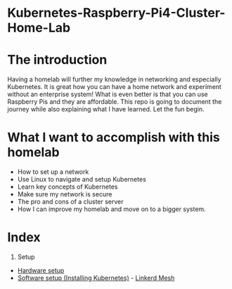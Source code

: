 # Kubernetes-Raspberry-Pi4-Cluster-Home-Lab

# The introduction
Having a homelab will further my knowledge in networking and especially Kubernetes. It is great how you can have a home network and experiment without an enterprise system! What is even better is that you can use Raspberry Pis and they are affordable. This repo is going to document the journey while also explaining what I have learned. Let the fun begin. 

# What I want to accomplish with this homelab
- How to set up a network
- Use Linux to navigate and setup Kubernetes 
- Learn key concepts of Kubernetes 
- Make sure my network is secure
- The pro and cons of a cluster server
- How I can improve my homelab and move on to a bigger system. 

# Index
1. Setup
  - [Hardware setup](https://github.com/CoreyCBurton/Kubernetes-Raspberry-Pi4-Cluser-Home-Lab/blob/main/Hardware%20Setup.md)
   - [Software setup (Installing Kubernetes)](https://github.com/CoreyCBurton/Kubernetes-Raspberry-Pi4-Cluser-Home-Lab/blob/main/Software%20Setup.md)
    - [Linkerd Mesh](https://github.com/CoreyCBurton/Kubernetes-Raspberry-Pi4-Cluser-Home-Lab/blob/main/Linkerd.md)
